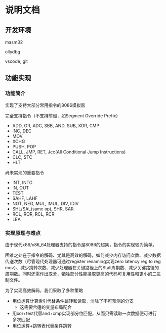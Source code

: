 # 说明文档

## 开发环境

masm32

ollydbg

vscode, git

## 功能实现

### 功能简介

实现了支持大部分常用指令的8086模拟器

完全支持指令（不支持前缀，如Segment Override Prefix）

+ ADD, OR, ADC, SBB, AND, SUB, XOR, CMP
+ INC, DEC
+ MOV
+ XCHG
+ PUSH, POP
+ CALL, JMP, RET, Jcc(All Conditional Jump Instructions)
+ CLC, STC
+ HLT

尚未实现的重要指令

+ INT, INTO
+ IN, OUT
+ TEST
+ SAHF, LAHF
+ NOT, NEG, MUL, IMUL, DIV, IDIV
+ SHL/SAL(same op), SHR, SAR
+ ROL, ROR, RCL, RCR
+ LEA

### 实现原理与难点

由于现代x86/x86_64处理器支持的指令是8086的超集，指令的实现较为简单。

困难之处在于指令的解码、尤其是高效的解码，如何减少内存访问次数、减少数据传送次数（尽管现代处理器可通过register renaming实现zero latency reg to reg mov）、减少跳转次数、减少处理器在关键路径上的Stall周期数、减少关键路径的周期数。同时还需作出取舍，牺牲部分性能换取更高的代码可复用性和更小的二进制文件。

为了实现高效解码，我们采取了多种策略

+ 用位运算计算索引代替条件跳转和读取，消除了不可预测的分支
  + 这需要合适的变量布局配合
+ 用xor+test代替and+cmp实现部分位匹配，从而只需读取一次数据便可进行多次匹配
+ 用位运算+跳转表代替条件跳转